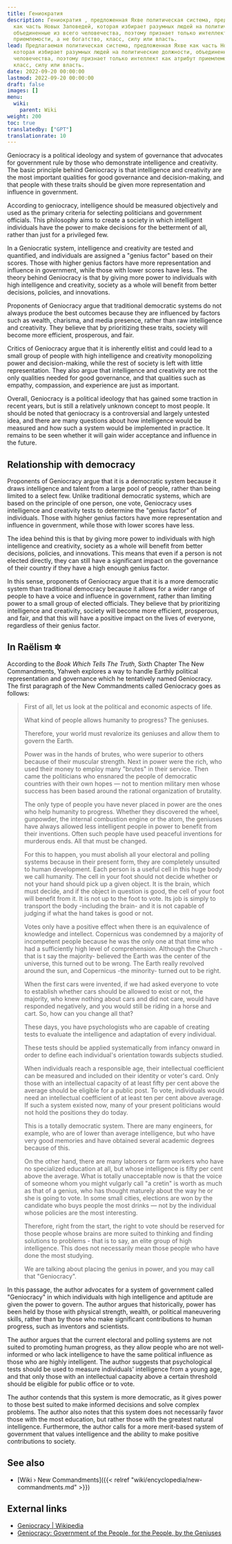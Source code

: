 ```yaml
---
title: Гениократия
description: Гениократия , предложенная Яхве политическая система, предложенная Яхве
  как часть Новых Заповедей, которая избирает разумных людей на политические должности,
  объединенные из всего человечества, поэтому признает только интеллект как атрибут
  приемлемости, а не богатство, класс, силу или власть.
lead: Предлагаемая политическая система, предложенная Яхве как часть Новых Заповедей,
  которая избирает разумных людей на политические должности, объединенные из всего
  человечества, поэтому признает только интеллект как атрибут приемлемости, а не богатство,
  класс, силу или власть.
date: 2022-09-20 00:00:00
lastmod: 2022-09-20 00:00:00
draft: false
images: []
menu:
  wiki:
    parent: Wiki
weight: 200
toc: true
translatedby: ["GPT"]
translationrate: 10
---
```


Geniocracy is a political ideology and system of governance that advocates for government rule by those who demonstrate intelligence and creativity. The basic principle behind Geniocracy is that intelligence and creativity are the most important qualities for good governance and decision-making, and that people with these traits should be given more representation and influence in government.

According to geniocracy, intelligence should be measured objectively and used as the primary criteria for selecting politicians and government officials. This philosophy aims to create a society in which intelligent individuals have the power to make decisions for the betterment of all, rather than just for a privileged few.

In a Geniocratic system, intelligence and creativity are tested and quantified, and individuals are assigned a "genius factor" based on their scores. Those with higher genius factors have more representation and influence in government, while those with lower scores have less. The theory behind Geniocracy is that by giving more power to individuals with high intelligence and creativity, society as a whole will benefit from better decisions, policies, and innovations.

Proponents of Geniocracy argue that traditional democratic systems do not always produce the best outcomes because they are influenced by factors such as wealth, charisma, and media presence, rather than raw intelligence and creativity. They believe that by prioritizing these traits, society will become more efficient, prosperous, and fair.

Critics of Geniocracy argue that it is inherently elitist and could lead to a small group of people with high intelligence and creativity monopolizing power and decision-making, while the rest of society is left with little representation. They also argue that intelligence and creativity are not the only qualities needed for good governance, and that qualities such as empathy, compassion, and experience are just as important.

Overall, Geniocracy is a political ideology that has gained some traction in recent years, but is still a relatively unknown concept to most people. It should be noted that geniocracy is a controversial and largely untested idea, and there are many questions about how intelligence would be measured and how such a system would be implemented in practice. It remains to be seen whether it will gain wider acceptance and influence in the future.

## Relationship with democracy

Proponents of Geniocracy argue that it is a democratic system because it draws intelligence and talent from a large pool of people, rather than being limited to a select few. Unlike traditional democratic systems, which are based on the principle of one person, one vote, Geniocracy uses intelligence and creativity tests to determine the "genius factor" of individuals. Those with higher genius factors have more representation and influence in government, while those with lower scores have less.

The idea behind this is that by giving more power to individuals with high intelligence and creativity, society as a whole will benefit from better decisions, policies, and innovations. This means that even if a person is not elected directly, they can still have a significant impact on the governance of their country if they have a high enough genius factor.

In this sense, proponents of Geniocracy argue that it is a more democratic system than traditional democracy because it allows for a wider range of people to have a voice and influence in government, rather than limiting power to a small group of elected officials. They believe that by prioritizing intelligence and creativity, society will become more efficient, prosperous, and fair, and that this will have a positive impact on the lives of everyone, regardless of their genius factor.

## In Raëlism 🔯

According to the _Book Which Tells The Truth_, Sixth Chapter The New Commandments, Yahweh explores a way to handle Earthly political representation and governance which he tentatively named Geniocracy. The first paragraph of the New Commandments called Geniocracy goes as follows:

> First of all, let us look at the political and economic aspects of life.
>
> What kind of people allows humanity to progress? The geniuses.
>
> Therefore, your world must revalorize its geniuses and allow them to govern the Earth.
>
> Power was in the hands of brutes, who were superior to others because of their muscular strength. Next in power were the rich, who used their money to employ many "brutes" in their service. Then came the politicians who ensnared the people of democratic countries with their own hopes — not to mention military men whose success has been based around the rational organization of brutality.
>
> The only type of people you have never placed in power are the ones who help humanity to progress. Whether they discovered the wheel, gunpowder, the internal combustion engine or the atom, the geniuses have always allowed less intelligent people in power to benefit from their inventions. Often such people have used peaceful inventions for murderous ends. All that must be changed.
>
> For this to happen, you must abolish all your electoral and polling systems because in their present form, they are completely unsuited to human development. Each person is a useful cell in this huge body we call humanity. The cell in your foot should not decide whether or not your hand should pick up a given object. It is the brain, which must decide, and if the object in question is good, the cell of your foot will benefit from it. It is not up to the foot to vote. Its job is simply to transport the body -including the brain- and it is not capable of judging if what the hand takes is good or not.
>
> Votes only have a positive effect when there is an equivalence of knowledge and intellect. Copernicus was condemned by a majority of incompetent people because he was the only one at that time who had a sufficiently high level of comprehension. Although the Church -that is t say the majority- believed the Earth was the center of the universe, this turned out to be wrong. The Earth really revolved around the sun, and Copernicus -the minority- turned out to be right.
>
> When the first cars were invented, if we had asked everyone to vote to establish whether cars should be allowed to exist or not, the majority, who knew nothing about cars and did not care, would have responded negatively, and you would still be riding in a horse and cart. So, how can you change all that?
>
> These days, you have psychologists who are capable of creating tests to evaluate the intelligence and adaptation of every individual.
>
> These tests should be applied systematically from infancy onward in order to define each individual's orientation towards subjects studied.
>
> When individuals reach a responsible age, their intellectual coefficient can be measured and included on their identity or voter's card. Only those with an intellectual capacity of at least fifty per cent above the average should be eligible for a public post. To vote, individuals would need an intellectual coefficient of at least ten per cent above average. If such a system existed now, many of your present politicians would not hold the positions they do today.
>
> This is a totally democratic system. There are many engineers, for example, who are of lower than average intelligence, but who have very good memories and have obtained several academic degrees because of this.
>
> On the other hand, there are many laborers or farm workers who have no specialized education at all, but whose intelligence is fifty per cent above the average. What is totally unacceptable now is that the voice of someone whom you might vulgarly call "a cretin" is worth as much as that of a genius, who has thought maturely about the way he or she is going to vote. In some small cities, elections are won by the candidate who buys people the most drinks — not by the individual whose policies are the most interesting.
>
> Therefore, right from the start, the right to vote should be reserved for those people whose brains are more suited to thinking and finding solutions to problems - that is to say, an elite group of high intelligence. This does not necessarily mean those people who have done the most studying.
>
> We are talking about placing the genius in power, and you may call that "Geniocracy".

In this passage, the author advocates for a system of government called "Geniocracy" in which individuals with high intelligence and aptitude are given the power to govern. The author argues that historically, power has been held by those with physical strength, wealth, or political maneuvering skills, rather than by those who make significant contributions to human progress, such as inventors and scientists.

The author argues that the current electoral and polling systems are not suited to promoting human progress, as they allow people who are not well-informed or who lack intelligence to have the same political influence as those who are highly intelligent. The author suggests that psychological tests should be used to measure individuals' intelligence from a young age, and that only those with an intellectual capacity above a certain threshold should be eligible for public office or to vote.

The author contends that this system is more democratic, as it gives power to those best suited to make informed decisions and solve complex problems. The author also notes that this system does not necessarily favor those with the most education, but rather those with the greatest natural intelligence. Furthermore, the author calls for a more merit-based system of government that values intelligence and the ability to make positive contributions to society.

## See also

- [Wiki › New Commandments]({{< relref "wiki/encyclopedia/new-commandments.md" >}})

## External links

- [Geniocracy | Wikipedia](https://en.wikipedia.org/wiki/Geniocracy)
- [Geniocracy: Government of the People, for the People, by the Geniuses](http://www.geniocracy.org/)
